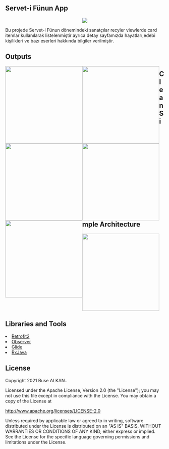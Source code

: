 ## Servet-i Fünun App 
<p align="center"><img src="https://raw.githubusercontent.com/busealkan/h5190059busealkan/master/app/src/main/res/drawable/logo.jpg"/></p>
Bu projede Servet-i Fünun dönemindeki sanatçılar recyler viewlerde card itemlar kullanılarak listelenmiştir ayrıca detay sayfamızda hayatları,edebi kişilikleri ve bazı   eserleri hakkında bilgiler verilmiştir.

## Outputs
<p><img width="244px"; src="https://raw.githubusercontent.com/busealkan/h5190059busealkan/master/screens/E1_splash.png" style="float:left"/></p>
<p><img width="244px"; src="https://raw.githubusercontent.com/busealkan/h5190059busealkan/master/screens/E2_liste.png" style="float:left"/></p>
<p><img width="244px"; src="https://raw.githubusercontent.com/busealkan/h5190059busealkan/master/screens/E3_detay.png" style="float:left"/></p>
<p><img width="244px"; src="https://raw.githubusercontent.com/busealkan/h5190059busealkan/master/screens/alert_internet.png" style="float:left"/><p> 
<p><img width="244px"; src="https://raw.githubusercontent.com/busealkan/h5190059busealkan/master/screens/alert_cikis.png" style="float:left"/></p>

## Clean Simple Architecture
<p><img width="244px"; src="https://raw.githubusercontent.com/busealkan/h5190059busealkan/master/images/mvc.png"/></p>

## Libraries and Tools 
<li><a href="https://square.github.io/retrofit/">Retrofit2</a></li>
<li><a href="https://developer.android.com/reference/android/arch/lifecycle/Observer">Observer</a></li> 
<li><a href="https://bumptech.github.io/glide/doc/download-setup.html">Glide</a></li>
<li><a href="https://github.com/ReactiveX/RxJava">RxJava</a></li> 


## License
Copyright 2021 Buse ALKAN..

Licensed under the Apache License, Version 2.0 (the "License");
you may not use this file except in compliance with the License.
You may obtain a copy of the License at

   http://www.apache.org/licenses/LICENSE-2.0

Unless required by applicable law or agreed to in writing, software
distributed under the License is distributed on an "AS IS" BASIS,
WITHOUT WARRANTIES OR CONDITIONS OF ANY KIND, either express or implied.
See the License for the specific language governing permissions and
limitations under the License.
